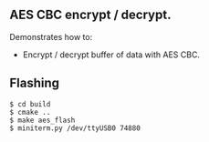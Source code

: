 ## AES CBC encrypt / decrypt.

Demonstrates how to:
- Encrypt / decrypt buffer of data with AES CBC.

## Flashing

```
$ cd build
$ cmake ..
$ make aes_flash
$ miniterm.py /dev/ttyUSB0 74880
```
